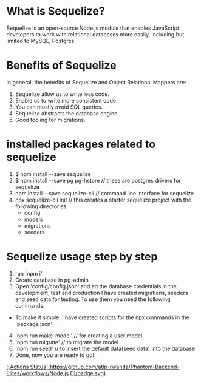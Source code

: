 

# What is Sequelize?

Sequelize is an open-source Node.js module that enables JavaScript developers to work with relational databases more easily, including but limited to MySQL, Postgres.

# Benefits of Sequelize
In general, the benefits of Sequelize and Object Relational Mappers are:

1. Sequelize allow us to write less code.
2. Enable us to write more consistent code.
3. You can mostly avoid SQL queries.
4. Sequelize abstracts the database engine.
6. Good tooling for migrations.

# installed packages related to sequelize
1. $ npm install --save sequelize
2. $ npm install --save pg pg-hstore // these are postgres drivers for sequelize
3. npm install --save sequelize-cli // command line interface for sequelize
4. npx sequelize-cli init // this creates a starter sequelize project with the following directories:
   - config
   - models
   - migrations
   - seeders
# Sequelize usage step by step
1. run 'npm i'
2. Create database in pg-admin
3. Open 'config/config.json' and ad the database credentials in the development, test and production
I have created migrations, seeders and seed data for testing. To use them you need the following commands:
* To make it simple, I have created scripts for the npx commands in the 'package.json'
4. 'npm run make-model' // for creating a user model
5. 'npm run migrate' // to migrate the model
6. 'npm run seed' // to insert the default data(seed data) into the database
7. Done, now you are ready to go!



[![Actions Status](https://github.com/atlp-rwanda/Phantom-Backend-Elites/workflows/Node.js CI/badge.svg)](https://github.com/atlp-rwanda/Phantom-Backend-Elites/actions)
